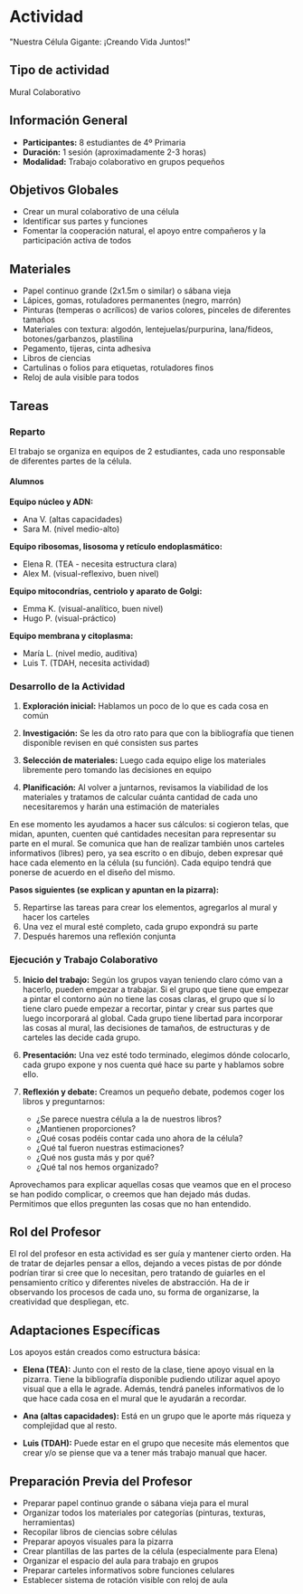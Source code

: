 # Actividad
"Nuestra Célula Gigante: ¡Creando Vida Juntos!"

## Tipo de actividad
Mural Colaborativo

## Información General
- **Participantes:** 8 estudiantes de 4º Primaria
- **Duración:** 1 sesión (aproximadamente 2-3 horas)
- **Modalidad:** Trabajo colaborativo en grupos pequeños

## Objetivos Globales
- Crear un mural colaborativo de una célula
- Identificar sus partes y funciones
- Fomentar la cooperación natural, el apoyo entre compañeros y la participación activa de todos

## Materiales
- Papel continuo grande (2x1.5m o similar) o sábana vieja
- Lápices, gomas, rotuladores permanentes (negro, marrón)
- Pinturas (temperas o acrílicos) de varios colores, pinceles de diferentes tamaños
- Materiales con textura: algodón, lentejuelas/purpurina, lana/fideos, botones/garbanzos, plastilina
- Pegamento, tijeras, cinta adhesiva
- Libros de ciencias
- Cartulinas o folios para etiquetas, rotuladores finos
- Reloj de aula visible para todos

## Tareas

### Reparto
El trabajo se organiza en equipos de 2 estudiantes, cada uno responsable de diferentes partes de la célula.

#### Alumnos

**Equipo núcleo y ADN:**
- Ana V. (altas capacidades)
- Sara M. (nivel medio-alto)

**Equipo ribosomas, lisosoma y retículo endoplasmático:**
- Elena R. (TEA - necesita estructura clara)
- Alex M. (visual-reflexivo, buen nivel)

**Equipo mitocondrías, centriolo y aparato de Golgi:**
- Emma K. (visual-analítico, buen nivel)
- Hugo P. (visual-práctico)

**Equipo membrana y citoplasma:**
- María L. (nivel medio, auditiva)
- Luis T. (TDAH, necesita actividad) 


### Desarrollo de la Actividad

1. **Exploración inicial:** Hablamos un poco de lo que es cada cosa en común

2. **Investigación:** Se les da otro rato para que con la bibliografía que tienen disponible revisen en qué consisten sus partes

3. **Selección de materiales:** Luego cada equipo elige los materiales libremente pero tomando las decisiones en equipo

4. **Planificación:** Al volver a juntarnos, revisamos la viabilidad de los materiales y tratamos de calcular cuánta cantidad de cada uno necesitaremos y harán una estimación de materiales

En ese momento les ayudamos a hacer sus cálculos: si cogieron telas, que midan, apunten, cuenten qué cantidades necesitan para representar su parte en el mural. Se comunica que han de realizar también unos carteles informativos (libres) pero, ya sea escrito o en dibujo, deben expresar qué hace cada elemento en la célula (su función). Cada equipo tendrá que ponerse de acuerdo en el diseño del mismo.

**Pasos siguientes (se explican y apuntan en la pizarra):**

5. Repartirse las tareas para crear los elementos, agregarlos al mural y hacer los carteles
6. Una vez el mural esté completo, cada grupo expondrá su parte
7. Después haremos una reflexión conjunta 

### Ejecución y Trabajo Colaborativo

5. **Inicio del trabajo:** Según los grupos vayan teniendo claro cómo van a hacerlo, pueden empezar a trabajar. Si el grupo que tiene que empezar a pintar el contorno aún no tiene las cosas claras, el grupo que sí lo tiene claro puede empezar a recortar, pintar y crear sus partes que luego incorporará al global. Cada grupo tiene libertad para incorporar las cosas al mural, las decisiones de tamaños, de estructuras y de carteles las decide cada grupo.

6. **Presentación:** Una vez esté todo terminado, elegimos dónde colocarlo, cada grupo expone y nos cuenta qué hace su parte y hablamos sobre ello.

7. **Reflexión y debate:** Creamos un pequeño debate, podemos coger los libros y preguntarnos:
   - ¿Se parece nuestra célula a la de nuestros libros?
   - ¿Mantienen proporciones?
   - ¿Qué cosas podéis contar cada uno ahora de la célula?
   - ¿Qué tal fueron nuestras estimaciones?
   - ¿Qué nos gusta más y por qué?
   - ¿Qué tal nos hemos organizado?

Aprovechamos para explicar aquellas cosas que veamos que en el proceso se han podido complicar, o creemos que han dejado más dudas. Permitimos que ellos pregunten las cosas que no han entendido. 

## Rol del Profesor

El rol del profesor en esta actividad es ser guía y mantener cierto orden. Ha de tratar de dejarles pensar a ellos, dejando a veces pistas de por dónde podrían tirar si cree que lo necesitan, pero tratando de guiarles en el pensamiento crítico y diferentes niveles de abstracción. Ha de ir observando los procesos de cada uno, su forma de organizarse, la creatividad que despliegan, etc.

## Adaptaciones Específicas

Los apoyos están creados como estructura básica:

- **Elena (TEA):** Junto con el resto de la clase, tiene apoyo visual en la pizarra. Tiene la bibliografía disponible pudiendo utilizar aquel apoyo visual que a ella le agrade. Además, tendrá paneles informativos de lo que hace cada cosa en el mural que le ayudarán a recordar.

- **Ana (altas capacidades):** Está en un grupo que le aporte más riqueza y complejidad que al resto.

- **Luis (TDAH):** Puede estar en el grupo que necesite más elementos que crear y/o se piense que va a tener más trabajo manual que hacer.

## Preparación Previa del Profesor

- Preparar papel continuo grande o sábana vieja para el mural
- Organizar todos los materiales por categorías (pinturas, texturas, herramientas)
- Recopilar libros de ciencias sobre células
- Preparar apoyos visuales para la pizarra
- Crear plantillas de las partes de la célula (especialmente para Elena)
- Organizar el espacio del aula para trabajo en grupos
- Preparar carteles informativos sobre funciones celulares
- Establecer sistema de rotación visible con reloj de aula